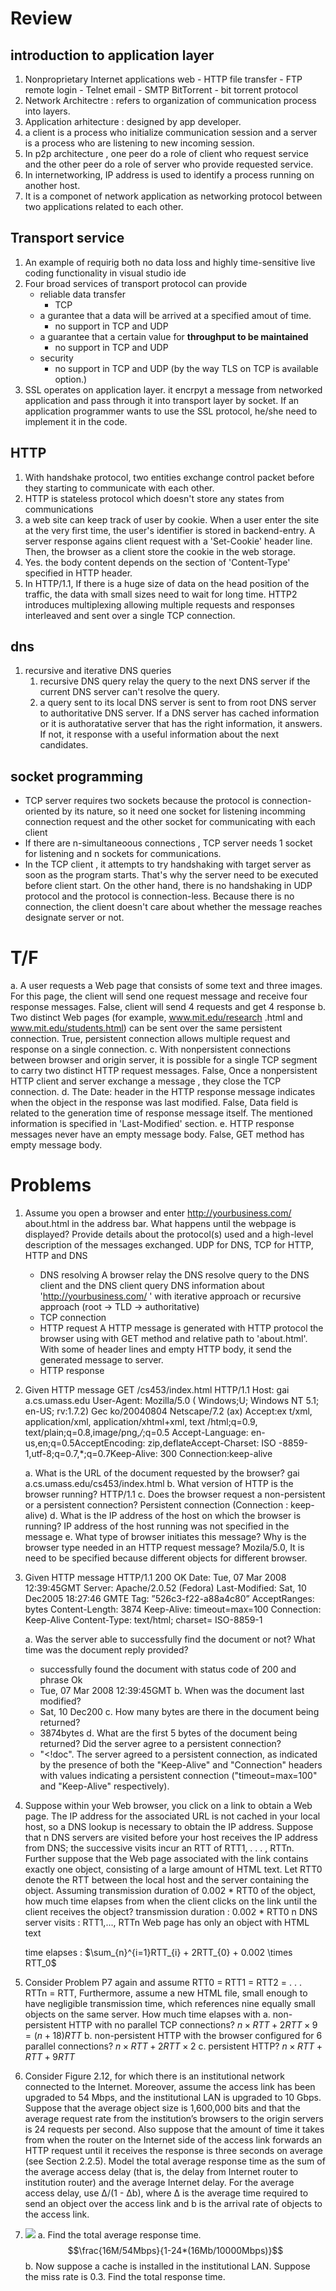 
# Review
## introduction to application layer
1. Nonproprietary Internet applications
	web - HTTP
	file transfer - FTP
	remote login - Telnet
	email - SMTP
	BitTorrent - bit torrent protocol
2. Network Architectre : refers to organization of communication process into layers.
3. Application arhitecture : designed by app developer.
4. a client is a process who initialize communication session and a server is a process who are listening to new incoming session.
5. In p2p architecture , one peer do a role of client who request service and the other peer do a role of server who provide requested service.
6. In internetworking, IP address is used to identify a process running on another host.
7. It is  a componet  of network application as networking protocol between two applications related to each other.

## Transport service
1. An example of requirig both no data loss and highly time-sensitive
	live coding functionality in visual studio ide
9. Four broad services of transport protocol can provide
	- reliable data transfer 
		- TCP
	- a gurantee that a data will be arrived at a specified amout of time.
		- no support in TCP and UDP
	- a guarantee that a certain value for **throughput to be maintained**
		- no support in TCP and UDP
	- security
		- no support in TCP and UDP (by the way TLS on TCP is available option.)
10. SSL operates on application layer. it encrpyt a message from networked application and pass through it into transport layer by socket. If an application programmer wants to use the SSL protocol, he/she need to implement it in the code.

## HTTP
1. With handshake protocol, two entities exchange control packet before they starting to communicate with each other.
2. HTTP is stateless protocol which doesn't store any states from communications
3. a web site can keep track of user by cookie. When a user enter the site at the very first time, the user's identifier is stored in backend-entry. A server response agains client request with a 'Set-Cookie' header line. Then, the browser as a client store the cookie in the web storage. 
4. Yes. the body content depends on the section of 'Content-Type' specified in HTTP header.
5. In HTTP/1.1, If there is a huge size of data on the head position of the traffic, the data with small sizes need to wait for long time. HTTP2 introduces multiplexing allowing multiple requests and responses interleaved and sent over a single TCP connection.

## dns 
1. recursive and iterative DNS queries
	1. recursive DNS query relay the query to the next DNS server if the current DNS server can't resolve the query.
	2. a query sent to its local DNS server is sent to from root DNS server to authoritative DNS server.
		If a DNS server has cached information or it is authoratative server that has the right information, it answers.
		If not, it response with a useful information about the next candidates.


## socket programming
- TCP server requires two sockets because the protocol is connection-oriented by its nature, so it need one socket for listening incomming connection request and the other socket for communicating with each client
- If there are n-simultaneoous connections , TCP server needs 1 socket for listening and n sockets for communications.
- In the TCP client , it attempts to try handshaking with target server as soon as the program starts. That's why the server need to be executed before client start. On the other hand, there is no handshaking in UDP protocol and the protocol is connection-less. Because there is no connection, the client doesn't care about whether the message reaches designate server or not.

# T/F

a. A user requests a Web page that consists of some text and three images. For this page, the client will send one request message and receive four response messages.
	False, client will send 4 requests and get 4 response
b. Two distinct Web pages (for example, www.mit.edu/research .html and www.mit.edu/students.html) can be sent over the same persistent connection.
	True, persistent connection allows multiple request and response on a single connection.
c. With nonpersistent connections between browser and origin server, it is possible for a single TCP segment to carry two distinct HTTP request messages.
	False, Once a nonpersistent HTTP client and server exchange a message , they close the TCP connection.
d. The Date: header in the HTTP response message indicates when the object in the response was last modified.
	False, Data field is related to the generation time of response message itself.
	The mentioned information is specified in 'Last-Modified' section.
e. HTTP response messages never have an empty message body.
	False, GET method has empty message body.

# Problems
1. Assume you open a browser and enter http://yourbusiness.com/ about.html in the address bar. What happens until the webpage is displayed? Provide details about the protocol(s) used and a high-level description of the messages exchanged.
	UDP for DNS, TCP for HTTP, HTTP and DNS
	- DNS resolving
	A browser relay the DNS resolve query to the DNS client and the DNS client query DNS information about 'http://yourbusiness.com/ ' with iterative approach or recursive approach (root -> TLD -> authoritative)
	- TCP connection
	- HTTP request
	A HTTP message is generated with HTTP protocol the browser using with GET method and relative path to 'about.html'.
	With some of header lines and empty HTTP body, it send the generated message to server.
	- HTTP response

2. Given HTTP message
	GET /cs453/index.html HTTP/1.1
	Host: gai a.cs.umass.edu
	User-Agent: Mozilla/5.0 ( Windows;U; Windows NT 5.1; en-US; rv:1.7.2) Gec ko/20040804 Netscape/7.2 (ax) 
	Accept:ex t/xml, application/xml, application/xhtml+xml, text /html;q=0.9, text/plain;q=0.8,image/png,*/*;q=0.5
	Accept-Language: en-us,en;q=0.5AcceptEncoding: zip,deflateAccept-Charset: ISO -8859-1,utf-8;q=0.7,*;q=0.7Keep-Alive: 300 
	Connection:keep-alive

	a. What is the URL of the document requested by the browser?
		gai a.cs.umass.edu/cs453/index.html
	b. What version of HTTP is the browser running? HTTP/1.1
	c. Does the browser request a non-persistent or a persistent connection? 
		Persistent connection (Connection : keep-alive)
	d. What is the IP address of the host on which the browser is running? 
		IP address of the host running was not specified in the message
	e. What type of browser initiates this message? Why is the browser type needed in an HTTP request message?
		Mozila/5.0, It is need to be specified because different objects for different browser.

3. Given HTTP message
	HTTP/1.1 200 OK
	Date: Tue, 07 Mar 2008 12:39:45GMT
	Server: Apache/2.0.52 (Fedora) 
	Last-Modified: Sat, 10 Dec2005 18:27:46 GMTE
	Tag: ”526c3-f22-a88a4c80”
	AcceptRanges: bytes
	Content-Length: 3874 
	Keep-Alive: timeout=max=100
	Connection: Keep-Alive
	Content-Type: text/html; charset= ISO-8859-1
	
	a. Was the server able to successfully find the document or not? What time was the document reply provided? 
	- successfully found the document with status code of 200 and phrase Ok
	- Tue, 07 Mar 2008 12:39:45GMT
	b. When was the document last modified?  
	-   Sat, 10 Dec200
	c. How many bytes are there in the document being returned? 
	- 3874bytes
	d. What are the first 5 bytes of the document being returned? Did the server agree to a persistent connection?
	- "<!doc". The server agreed to a persistent connection, as indicated by the presence of both the "Keep-Alive" and "Connection" headers with values indicating a persistent connection ("timeout=max=100" and "Keep-Alive" respectively).

4. Suppose within your Web browser, you click on a link to obtain a Web page. The IP address for the associated URL is not cached in your local host, so a DNS lookup is necessary to obtain the IP address. Suppose that n DNS servers are visited before your host receives the IP address from DNS; the successive visits incur an RTT of RTT1, . . . , RTTn. Further suppose that the Web page associated with the link contains exactly one object, consisting of a large amount of HTML text. Let RTT0 denote the RTT between the local host and the server containing the object. Assuming transmission duration of 0.002 * RTT0 of the object, how much time elapses from when the client clicks on the link until the client receives the object?
	transmission duration : 0.002 * RTT0 
	n DNS server visits : RTT1,..., RTTn
	Web page has only an object with HTML text
	
	time elapses : $\sum_{n}^{i=1}RTT_{i} + 2RTT_{0} + 0.002 \times RTT_0$  

5.  Consider Problem P7 again and assume RTT0 = RTT1 = RTT2 = . . . RTTn = RTT, Furthermore, assume a new HTML file, small enough to have negligible transmission time, which references nine equally small objects on the same server. How much time elapses with 
	a. non-persistent HTTP with no parallel TCP connections? 
		$n\times RTT + 2RTT \times 9 = (n+18)RTT$
	b. non-persistent HTTP with the browser configured for 6 parallel connections? 
		$n\times RTT + 2RTT \times 2$
	c. persistent HTTP?
		$n \times RTT + RTT + 9RTT$

9. Consider Figure 2.12, for which there is an institutional network connected to the Internet. Moreover, assume the access link has been upgraded to 54 Mbps, and the institutional LAN is upgraded to 10 Gbps. Suppose that the average object size is 1,600,000 bits and that the average request rate from the institution’s browsers to the origin servers is 24 requests per second. Also suppose that the amount of time it takes from when the router on the Internet side of the access link forwards an HTTP request until it receives the response is three seconds on average (see Section 2.2.5). Model the total average response time as the sum of the average access delay (that is, the delay from Internet router to institution router) and the average Internet delay. For the average access delay, use ∆/(1 - ∆b), where ∆ is the average time required to send an object over the access link and b is the arrival rate of objects to the access link.
10. ![](../../images/Pasted%20image%2020240422214525.png)
	a. Find the total average response time. 
		$$\frac{16M/54Mbps}{1-24*(16Mb/10000Mbps)}$$
	b. Now suppose a cache is installed in the institutional LAN. Suppose the miss rate is 0.3. Find the total response time.
